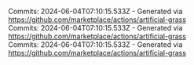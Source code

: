 Commits: 2024-06-04T07:10:15.533Z - Generated via https://github.com/marketplace/actions/artificial-grass
<br>
Commits: 2024-06-04T07:10:15.533Z - Generated via https://github.com/marketplace/actions/artificial-grass
<br>
Commits: 2024-06-04T07:10:15.533Z - Generated via https://github.com/marketplace/actions/artificial-grass
<br>
